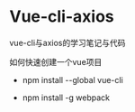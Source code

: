 # Vue-cli-axios
vue-cli与axios的学习笔记与代码

如何快速创建一个vue项目

+ npm install --global vue-cli

+ npm install -g webpack
